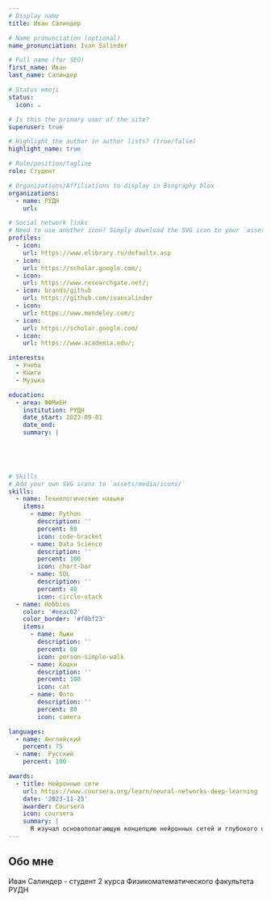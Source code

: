 ```yaml
---
# Display name
title: Иван Салиндер 

# Name pronunciation (optional)
name_pronunciation: Ivan Salinder

# Full name (for SEO)
first_name: Иван 
last_name: Салиндер 

# Status emoji
status:
  icon: ☕️

# Is this the primary user of the site?
superuser: true

# Highlight the author in author lists? (true/false)
highlight_name: true

# Role/position/tagline
role: Студент

# Organizations/Affiliations to display in Biography blox
organizations:
  - name: РУДН 
    url: 

# Social network links
# Need to use another icon? Simply download the SVG icon to your `assets/media/icons/` folder.
profiles:
  - icon: 
    url: https://www.elibrary.ru/defaultx.asp
  - icon:
    url: https://scholar.google.com/;
  - icon: 
    url: https://www.researchgate.net/;
  - icon: brands/github
    url: https://github.com/ivansalinder
  - icon: 
    url: https://www.mendeley.com/;
  - icon: 
    url: https://scholar.google.com/
  - icon: 
    url: https://www.academia.edu/;

interests:
  - Учеба 
  - Книги 
  - Музыка 

education:
  - area: ФФМиЕН 
    institution: РУДН 
    date_start: 2023-09-01
    date_end: 
    summary: |
      


    

# Skills
# Add your own SVG icons to `assets/media/icons/`
skills:
  - name: Технологические навыки
    items:
      - name: Python
        description: ''
        percent: 80
        icon: code-bracket
      - name: Data Science
        description: ''
        percent: 100
        icon: chart-bar
      - name: SQL
        description: ''
        percent: 40
        icon: circle-stack
  - name: Hobbies
    color: '#eeac02'
    color_border: '#f0bf23'
    items:
      - name: Лыжи
        description: ''
        percent: 60
        icon: person-simple-walk
      - name: Кошки
        description: ''
        percent: 100
        icon: cat
      - name: Фото
        description: ''
        percent: 80
        icon: camera

languages:
  - name: Английский
    percent: 75
  - name:  Русский
    percent: 100

awards:
  - title: Нейронные сети 
    url: https://www.coursera.org/learn/neural-networks-deep-learning
    date: '2023-11-25'
    awarder: Coursera
    icon: coursera
    summary: |
      Я изучал основополагающую концепцию нейронных сетей и глубокого обучения. 
---
```


## Обо мне

Иван Салиндер - студент 2 курса Физикоматематического факультета РУДН 
